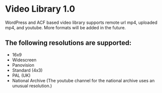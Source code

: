 # Video Library 1.0
WordPress and ACF based video library supports remote url mp4, uploaded mp4, and youtube. More formats will be added in the future.
## The following resolutions are supported:
+ 16x9
+ Widescreen
+ Panovision
+ Standard (4x3)
+ PAL (UK)
+ National Archive (The youtube channel for the national archive uses an unusual resolution.)

